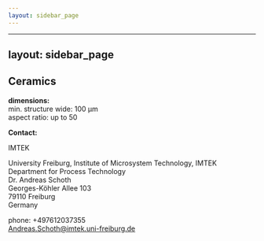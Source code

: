 ```yaml
---
layout: sidebar_page
---
```


---
layout: sidebar_page
---

## Ceramics

__dimensions:__  	
min. structure wide:	100  µm  
aspect ratio:	up to 50
<!--break-->
__Contact:__

IMTEK

University Freiburg, Institute of Microsystem   Technology, IMTEK  
Department for Process Technology  
Dr. Andreas Schoth  
Georges-Köhler Allee 103  
79110 Freiburg  
Germany  

phone: +497612037355  
Andreas.Schoth@imtek.uni-freiburg.de